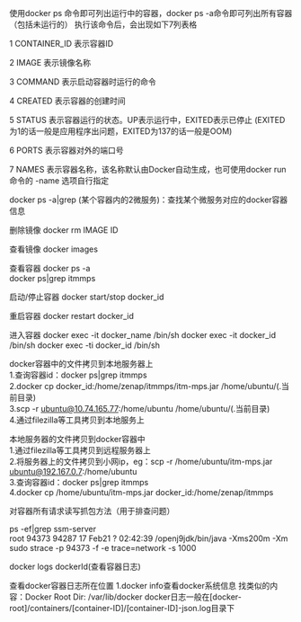 使用docker ps 命令即可列出运行中的容器，docker ps -a命令即可列出所有容器（包括未运行的）
执行该命令后，会出现如下7列表格

1  CONTAINER_ID              表示容器ID

2  IMAGE                     表示镜像名称

3 COMMAND             表示启动容器时运行的命令

4  CREATED                表示容器的创建时间

5 STATUS                   表示容器运行的状态。UP表示运行中，EXITED表示已停止
                          (EXITED为1的话一般是应用程序出问题，EXITED为137的话一般是OOM)

6 PORTS                     表示容器对外的端口号

7 NAMES                    表示容器名称，该名称默认由Docker自动生成，也可使用docker run 命令的 -name 选项自行指定

docker ps -a|grep (某个容器内的2微服务)：查找某个微服务对应的docker容器信息

删除镜像
docker rm IMAGE ID

查看镜像
docker images

查看容器 
docker ps -a<br>
docker ps|grep itmmps

启动/停止容器
docker start/stop docker_id

重启容器
docker restart docker_id

进入容器 
docker exec -it docker_name /bin/sh
docker exec -it docker_id /bin/sh
docker exec -ti docker_id /bin/sh

docker容器中的文件拷贝到本地服务器上<br>
1.查询容器id：docker ps|grep itmmps<br>
2.docker cp docker_id:/home/zenap/itmmps/itm-mps.jar /home/ubuntu/(.当前目录)<br>
3.scp -r ubuntu@10.74.165.77:/home/ubuntu /home/ubuntu/(.当前目录)<br>
4.通过filezilla等工具拷贝到本地服务上<br>

本地服务器的文件拷贝到docker容器中<br>
1.通过filezilla等工具拷贝到远程服务器上<br>
2.将服务器上的文件拷贝到小网ip，eg：scp -r /home/ubuntu/itm-mps.jar ubuntu@192.167.0.7:/home/ubuntu<br>
3.查询容器id：docker ps|grep itmmps<br>
4.docker cp /home/ubuntu/itm-mps.jar docker_id:/home/zenap/itmmps<br>

对容器所有请求读写抓包方法（用于排查问题）

ps -ef|grep ssm-server<br>
root      94373  94287 17 Feb21 ?        02:42:39 /openj9jdk/bin/java -Xms200m -Xm<br>
sudo strace -p 94373 -f -e trace=network -s 1000

docker logs dockerId(查看容器日志)

查看docker容器日志所在位置
1.docker info查看docker系统信息
找类似的内容：Docker Root Dir: /var/lib/docker
docker日志一般在[docker-root]/containers/[container-ID]/[container-ID]-json.log目录下


